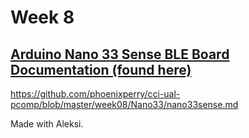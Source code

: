 # Week 8

## [Arduino Nano 33 Sense BLE Board Documentation (found here)](https://github.com/phoenixperry/cci-ual-pcomp/blob/master/week08/Nano33/nano33sense.md)
https://github.com/phoenixperry/cci-ual-pcomp/blob/master/week08/Nano33/nano33sense.md

Made with Aleksi.
